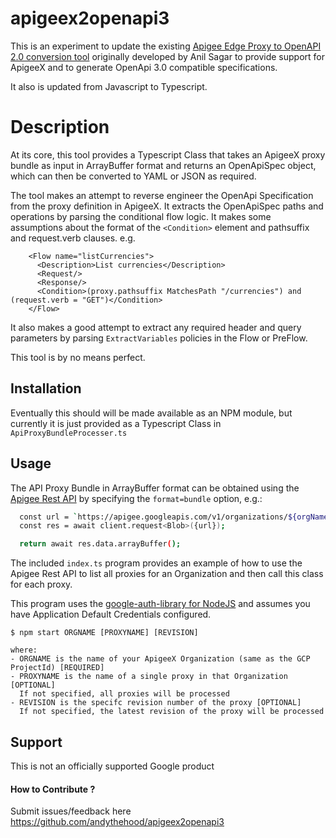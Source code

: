 # apigeex2openapi3

This is an experiment to update the existing [Apigee Edge Proxy to OpenAPI 2.0 conversion tool](https://github.com/anil614sagar/apigee2openapi.git) originally developed by Anil Sagar to provide support for ApigeeX and to generate OpenApi 3.0 compatible specifications.

It also is updated from Javascript to Typescript.

# Description

At its core, this tool provides a Typescript Class that takes an ApigeeX proxy bundle as input in ArrayBuffer format and returns an OpenApiSpec object, which can then be converted to YAML or JSON as required.

The tool makes an attempt to reverse engineer the OpenApi Specification from the proxy definition in ApigeeX. It extracts the OpenApiSpec paths and operations by parsing the conditional flow logic. It makes some assumptions about the format of the `<Condition>` element and pathsuffix and request.verb clauses. e.g.

```
    <Flow name="listCurrencies">
      <Description>List currencies</Description>
      <Request/>
      <Response/>
      <Condition>(proxy.pathsuffix MatchesPath "/currencies") and (request.verb = "GET")</Condition>
    </Flow>
```

It also makes a good attempt to extract any required header and query parameters by parsing `ExtractVariables` policies in the Flow or PreFlow.

This tool is by no means perfect.

## Installation

Eventually this should will be made available as an NPM module, but currently it is just provided as a Typescript Class in `ApiProxyBundleProcesser.ts`

## Usage

The API Proxy Bundle in ArrayBuffer format can be obtained using the [Apigee Rest API](https://cloud.google.com/apigee/docs/reference/apis/apigee/rest/v1/organizations.apis.revisions/get) by specifying the `format=bundle` option, e.g.:

```bash
  const url = `https://apigee.googleapis.com/v1/organizations/${orgName}/apis/${apiName}/revisions/${revision}?format=bundle`;
  const res = await client.request<Blob>({url});

  return await res.data.arrayBuffer();
```

The included `index.ts` program provides an example of how to use the Apigee Rest API to list all proxies for an Organization and then call this class for each proxy.

This program uses the [google-auth-library for NodeJS](https://cloud.google.com/nodejs/docs/reference/google-auth-library/latest) and assumes you have Application Default Credentials configured.

```
$ npm start ORGNAME [PROXYNAME] [REVISION]

where:
- ORGNAME is the name of your ApigeeX Organization (same as the GCP ProjectId) [REQUIRED]
- PROXYNAME is the name of a single proxy in that Organization [OPTIONAL]
  If not specified, all proxies will be processed
- REVISION is the specifc revision number of the proxy [OPTIONAL]
  If not specified, the latest revision of the proxy will be processed
```

## Support

This is not an officially supported Google product

#### How to Contribute ?

Submit issues/feedback here https://github.com/andythehood/apigeex2openapi3
